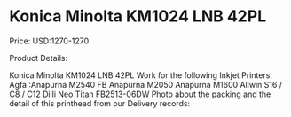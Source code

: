 # Konica Minolta KM1024 LNB 42PL

Price: USD:1270-1270

Product Details:

Konica Minolta KM1024 LNB 42PL
Work for the following Inkjet Printers:
Agfa :Anapurna M2540 FB Anapurna M2050 Anapurna M1600
Allwin S16 / C8 / C12
Dilli Neo Titan FB2513-06DW
Photo about the packing and the detail of this printhead from our Delivery records: